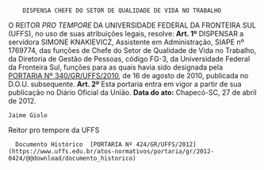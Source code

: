         DISPENSA CHEFE DO SETOR DE QUALIDADE DE VIDA NO TRABALHO  

 O REITOR *PRO TEMPORE*  DA UNIVERSIDADE FEDERAL DA FRONTEIRA SUL (UFFS), no uso de suas atribuições legais, resolve:   **Art. 1º**  DISPENSAR a servidora SIMONE KNAKIEVICZ, Assistente em Administração, SIAPE nº 1769774, das funções de Chefe do Setor de Qualidade de Vida no Trabalho, da Diretoria de Gestão de Pessoas, código FG-3, da Universidade Federal da Fronteira Sul, funções para as quais havia sido designada pela [PORTARIA Nº 340/GR/UFFS/2010](https://www.uffs.edu.br/atos-normativos/portaria/gr/2010-0340), de 16 de agosto de 2010, publicada no D.O.U. subsequente.   **Art. 2º**  Esta portaria entra em vigor a partir de sua publicação no Diário Oficial da União.        **Data do ato:** Chapecó-SC, 27 de abril de 2012.   
 

    Jaime Giolo   
 Reitor pro tempore da UFFS 

      Documento Histórico  [PORTARIA Nº 424/GR/UFFS/2012](https://www.uffs.edu.br/atos-normativos/portaria/gr/2012-0424/@@download/documento_historico)     
      